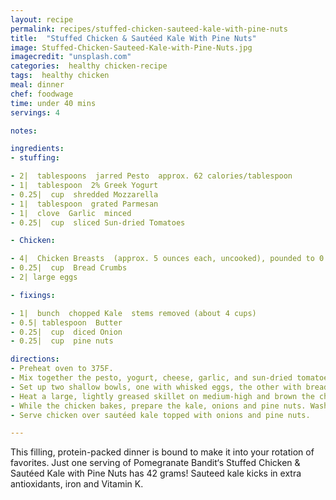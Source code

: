```yaml
---
layout: recipe
permalink: recipes/stuffed-chicken-sauteed-kale-with-pine-nuts
title:  "Stuffed Chicken & Sautéed Kale With Pine Nuts"
image: Stuffed-Chicken-Sauteed-Kale-with-Pine-Nuts.jpg
imagecredit: "unsplash.com"
categories:  healthy chicken-recipe
tags:  healthy chicken
meal: dinner
chef: foodwage
time: under 40 mins
servings: 4

notes:

ingredients:
- stuffing:

- 2|  tablespoons  jarred Pesto  approx. 62 calories/tablespoon
- 1|  tablespoon  2% Greek Yogurt
- 0.25|  cup  shredded Mozzarella
- 1|  tablespoon  grated Parmesan
- 1|  clove  Garlic  minced
- 0.25|  cup  sliced Sun-dried Tomatoes

- Chicken:

- 4|  Chicken Breasts  (approx. 5 ounces each, uncooked), pounded to 0.25|″ thick
- 0.25|  cup  Bread Crumbs
- 2| large eggs

- fixings:

- 1|  bunch  chopped Kale  stems removed (about 4 cups)
- 0.5| tablespoon  Butter
- 0.25|  cup  diced Onion
- 0.25|  cup  pine nuts

directions:
- Preheat oven to 375F.
- Mix together the pesto, yogurt, cheese, garlic, and sun-dried tomatoes. Spread a thin layer on each chicken breast and roll it up, sealing with toothpicks.
- Set up two shallow bowls, one with whisked eggs, the other with bread crumbs. Dip chicken rolls in the eggs, followed by the bread crumbs, making sure to evenly coat each one. This can be a bit tricky at first, so try to weave the toothpick to “sew” up the chicken so none of the stuffing escapes.
- Heat a large, lightly greased skillet on medium-high and brown the chicken rolls on each side. Transfer chicken rolls to a lightly greased baking dish and bake until fully cooked, about 30 minutes.
- While the chicken bakes, prepare the kale, onions and pine nuts. Wash, pat dry, and separate stems. Heat butter in a large skillet and sauté onions on medium heat until translucent, then add pine nuts and toss for about two minutes. Transfer to a plate and then add kale to skillet with approximately two tablespoons water. Heat until wilted, about 5-8 minutes, stirring occasionally,
- Serve chicken over sautéed kale topped with onions and pine nuts.

---
```


This filling, protein-packed dinner is bound to make it into your rotation of favorites. Just one serving of Pomegranate Bandit‘s Stuffed Chicken & Sautéed Kale with Pine Nuts has 42 grams! Sauteed kale kicks in extra antioxidants, iron and Vitamin K.